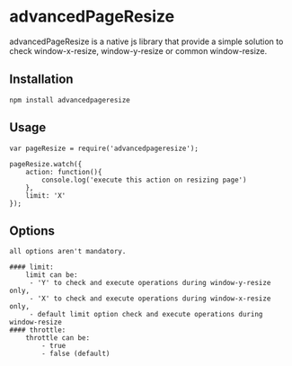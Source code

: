# advancedPageResize
advancedPageResize is a native js library that provide a simple solution to check window-x-resize, window-y-resize or common window-resize.

## Installation

  `npm install advancedpageresize`

## Usage

    var pageResize = require('advancedpageresize');

    pageResize.watch({
        action: function(){
            console.log('execute this action on resizing page')
        },
        limit: 'X'
    });

## Options
    all options aren't mandatory.

    #### limit: 
        limit can be:
         - 'Y' to check and execute operations during window-y-resize only, 
         - 'X' to check and execute operations during window-x-resize only,
         - default limit option check and execute operations during window-resize
    #### throttle:
        throttle can be:
            - true
            - false (default)